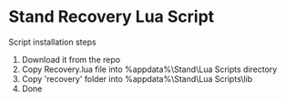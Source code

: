 
# Stand Recovery Lua Script

Script installation steps

1. Download it from the repo
2. Copy Recovery.lua file into %appdata%\Stand\Lua Scripts directory
3. Copy 'recovery' folder into %appdata%\Stand\Lua Scripts\lib
4. Done
